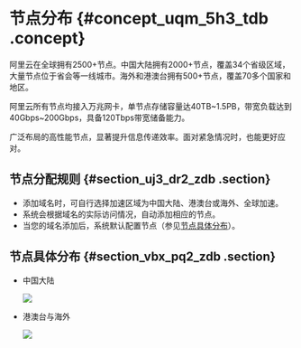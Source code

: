 # 节点分布 {#concept_uqm_5h3_tdb .concept}

阿里云在全球拥有2500+节点。中国大陆拥有2000+节点，覆盖34个省级区域，大量节点位于省会等一线城市。海外和港澳台拥有500+节点，覆盖70多个国家和地区。

阿里云所有节点均接入万兆网卡，单节点存储容量达40TB~1.5PB，带宽负载达到40Gbps~200Gbps，具备120Tbps带宽储备能力。

广泛布局的高性能节点，显著提升信息传递效率。面对紧急情况时，也能更好应对。

## 节点分配规则 {#section_uj3_dr2_zdb .section}

-   添加域名时，可自行选择加速区域为中国大陆、港澳台或海外、全球加速。
-   系统会根据域名的实际访问情况，自动添加相应的节点。
-   当您的域名添加后，系统默认配置节点（参见[节点具体分布](#section_vbx_pq2_zdb)）。

## 节点具体分布 {#section_vbx_pq2_zdb .section}

-   中国大陆

    ![](http://static-aliyun-doc.oss-cn-hangzhou.aliyuncs.com/assets/img/5099/156162906232399_zh-CN.png)

-   港澳台与海外

    ![](http://static-aliyun-doc.oss-cn-hangzhou.aliyuncs.com/assets/img/5099/156162906432402_zh-CN.png)


